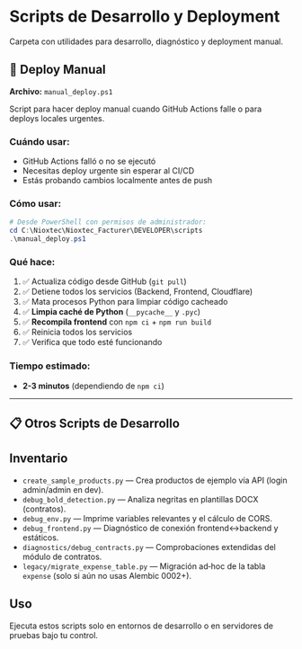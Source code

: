 # Scripts de Desarrollo y Deployment

Carpeta con utilidades para desarrollo, diagnóstico y deployment manual.

## 🚀 Deploy Manual

**Archivo:** `manual_deploy.ps1`

Script para hacer deploy manual cuando GitHub Actions falle o para deploys locales urgentes.

### Cuándo usar:
- GitHub Actions falló o no se ejecutó
- Necesitas deploy urgente sin esperar al CI/CD
- Estás probando cambios localmente antes de push

### Cómo usar:
```powershell
# Desde PowerShell con permisos de administrador:
cd C:\Nioxtec\Nioxtec_Facturer\DEVELOPER\scripts
.\manual_deploy.ps1
```

### Qué hace:
1. ✅ Actualiza código desde GitHub (`git pull`)
2. ✅ Detiene todos los servicios (Backend, Frontend, Cloudflare)
3. ✅ Mata procesos Python para limpiar código cacheado
4. ✅ **Limpia caché de Python** (`__pycache__` y `.pyc`)
5. ✅ **Recompila frontend** con `npm ci` + `npm run build`
6. ✅ Reinicia todos los servicios
7. ✅ Verifica que todo esté funcionando

### Tiempo estimado:
- **2-3 minutos** (dependiendo de `npm ci`)

---

## 📋 Otros Scripts de Desarrollo

## Inventario
- `create_sample_products.py` — Crea productos de ejemplo vía API (login admin/admin en dev).
- `debug_bold_detection.py` — Analiza negritas en plantillas DOCX (contratos).
- `debug_env.py` — Imprime variables relevantes y el cálculo de CORS.
- `debug_frontend.py` — Diagnóstico de conexión frontend↔backend y estáticos.
- `diagnostics/debug_contracts.py` — Comprobaciones extendidas del módulo de contratos.
- `legacy/migrate_expense_table.py` — Migración ad‑hoc de la tabla `expense` (solo si aún no usas Alembic 0002+).

## Uso
Ejecuta estos scripts solo en entornos de desarrollo o en servidores de pruebas bajo tu control.

